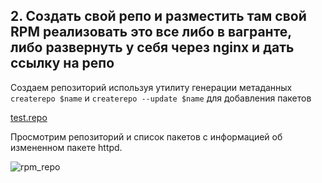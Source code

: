 ## 2. Создать свой репо и разместить там свой RPM реализовать это все либо в вагранте, либо развернуть у себя через nginx и дать ссылку на репо

Создаем репозиторий используя утилиту генерации метаданных `createrepo $name` и `createrepo --update $name` для добавления пакетов

[test.repo](https://github.com/kyourselfer/OTUS_LinuxAdmin201804/blob/master/lesson8_rpm/2/test.repo)

Просмотрим репозиторий и список пакетов с информацией об измененном пакете httpd.

![rpm_repo](https://github.com/kyourselfer/OTUS_LinuxAdmin201804/blob/master/lesson8_rpm/2/rpm_repo.gif)
